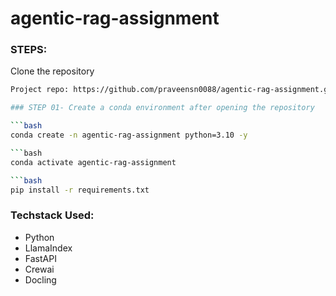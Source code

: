 # agentic-rag-assignment

### STEPS:

Clone the repository

```bash
Project repo: https://github.com/praveensn0088/agentic-rag-assignment.git

### STEP 01- Create a conda environment after opening the repository

```bash
conda create -n agentic-rag-assignment python=3.10 -y

```bash
conda activate agentic-rag-assignment

```bash
pip install -r requirements.txt
```

### Techstack Used:

- Python
- LlamaIndex
- FastAPI
- Crewai
- Docling